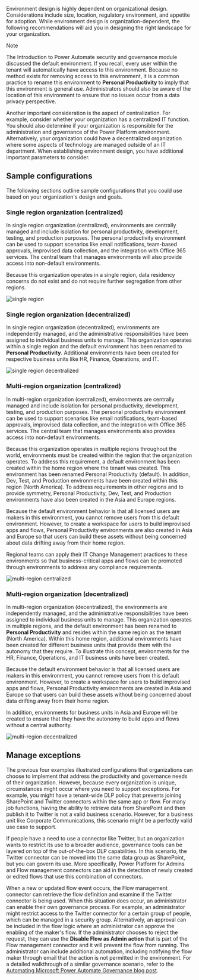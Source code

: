Environment design is highly dependent on organizational design.
Considerations include size, location, regulatory environment, and
appetite for adoption. While environment design is organization-dependent, 
the following recommendations will aid you in designing the
right landscape for your organization.

> [!NOTE]
> The Introduction to Power Automate security and governance module 
discussed the default environment. If you recall, every user within 
the tenant will automatically have access to this environment. Because 
no method exists for removing access to this environment, it is a common 
practice to rename this environment to **Personal Productivity** to imply 
that this environment is general use. Administrators should also be 
aware of the location of this environment to ensure that no issues occur 
from a data privacy perspective.

Another important consideration is the aspect of centralization. For
example, consider whether your organization has a centralized IT function. 
You should also determine if your organization is responsible for the 
administration and governance of the Power Platform environment. 
Alternatively, your organization could have a decentralized
organization where some aspects of technology are managed outside of an
IT department. When establishing environment design, you have additional 
important parameters to consider.

## Sample configurations

The following sections outline sample configurations that you could use
based on your organization's design and goals.

### Single region organization (centralized)

In single region organization (centralized), environments are centrally managed and 
include isolation for personal productivity, development, testing, and production
purposes. The personal productivity environment can be used to support
scenarios like email notifications, team-based approvals, improvised data
collection, and the integration with Office 365 services. The central
team that manages environments will also provide access into non-default
environments.

Because this organization operates in a single region, data residency concerns do 
not exist and do not require further segregation from other regions.

![single region](../media/1-single-region.png)

### Single region organization (decentralized)

In single region organization (decentralized), environments are independently 
managed, and the administrative responsibilities have been assigned to 
individual business units to manage. This organization operates within
a single region and the default environment has been renamed to 
**Personal Productivity**. Additional environments have been created
for respective business units like HR, Finance, Operations, and IT.

![single region decentralized](../media/2-single-region-decentralized.png)

### Multi-region organization (centralized)

In multi-region organization (centralized), environments are centrally managed and include
isolation for personal productivity, development, testing, and production
purposes. The personal productivity environment can be used to support
scenarios like email notifications, team-based approvals, improvised data
collection, and the integration with Office 365 services. The central
team that manages environments also provides access into non-default
environments.

Because this organization operates in multiple regions throughout the
world, environments must be created within the region that the
organization operates. To address this requirement, a default
environment has been created within the home region where the tenant was
created. This environment has been renamed Personal Productivity
(default). In addition, Dev, Test, and Production environments have 
been created within this region (North America). To address requirements
in other regions and to provide symmetry, Personal Productivity, Dev,
Test, and Production environments have also been created in the Asia and
Europe regions.

Because the default environment behavior is that all licensed users
are makers in this environment, you cannot remove users from
this default environment. However, to create a workspace for users to build
improvised apps and flows, Personal Productivity environments are also
created in Asia and Europe so that users can build these assets without
being concerned about data drifting away from their home region.

Regional teams can apply their IT Change Management practices to these
environments so that business-critical apps and flows can be promoted
through environments to address any compliance requirements.

![multi-region centralized](../media/3-multi-region-centralized.png)

### Multi-region organization (decentralized)

In multi-region organization (decentralized), the environments are independently managed, and
the administrative responsibilities have been assigned to individual
business units to manage. This organization operates in
multiple regions, and the default environment has been renamed to 
**Personal Productivity** and resides within the same region as the
tenant (North America). Within this home region, additional environments
have been created for different business units that provide them with
the autonomy that they require. To illustrate this concept, environments for the HR, Finance, Operations, and IT business
units have been created.

Because the default environment behavior is that all licensed users
are makers in this environment, you cannot remove users from
this default environment. However, to create a workspace for users to build
improvised apps and flows, Personal Productivity environments are created in
Asia and Europe so that users can build these assets without being
concerned about data drifting away from their home region.

In addition, environments for business units in Asia and
Europe will be created to ensure that they have the autonomy to build apps and flows without
a central authority.

![multi-region decentralized](../media/4-multi-region-decentralized.png)

## Manage exceptions

The previous four examples illustrated configurations that
organizations can choose to implement that address the productivity and
governance needs of their organization. However, because every
organization is unique, circumstances might occur where you need to
support exceptions. For example, you might have a tenant-wide DLP policy
that prevents joining SharePoint and Twitter connectors within the same
app or flow. For many job functions, having the ability to retrieve data
from SharePoint and then publish it to Twitter is not a valid business
scenario. However, for a business unit like Corporate Communications, this scenario 
might be a perfectly valid use case to support.

If people have a need to use a connector like Twitter, but an
organization wants to restrict its use to a broader audience,
governance tools can be layered on top of the out-of-the-box DLP
capabilities. In this scenario, the Twitter connector can be moved into
the same data group as SharePoint, but you can govern its use. More
specifically, Power Platform for Admins and Flow management
connectors can aid in the detection of newly created or edited flows
that use this combination of connectors.

When a new or updated flow event occurs, the Flow management connector
can retrieve the flow definition and examine if the Twitter connector is
being used. When this situation does occur, an administrator can enable their own
governance process. For example, an administrator might restrict access to
the Twitter connector for a certain group of people, which can be
managed in a security group. Alternatively, an approval can be included
in the flow logic where an administrator can approve the enabling of the
maker's flow. If the administrator chooses to reject the request,
they can use the **Disable Flow as Admin action** that is part of the Flow
management connector and it will prevent the flow from running. The
administrator can include additional automation, including notifying the
flow maker through email that the action is not permitted in the
environment. For a detailed walkthrough of a similar governance
scenario, refer to the [Automating Microsoft Power Automate Governance blog post](https://flow.microsoft.com/blog/automate-flow-governance/?azure-portal=true).
